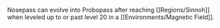 Nosepass can evolve into Probopass after reaching [[Regions/Sinnoh]] when leveled up to or past level 20 in a [[Environments/Magnetic Field]].
